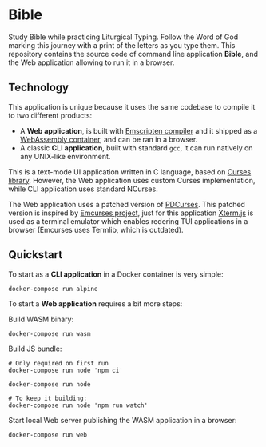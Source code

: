 # Bible

Study Bible while practicing Liturgical Typing. Follow the Word of God marking
this journey with a print of the letters as you type them. This repository
contains the source code of command line application **Bible**, and the Web
application allowing to run it in a browser.

## Technology

This application is unique because it uses the same codebase to compile it to
two different products:

- A **Web application**, is built with [Emscripten compiler][1] and it shipped
  as a [WebAssembly container][2], and can be ran in a browser.
- A classic **CLI application**, built with standard `gcc`, it can run natively
  on any UNIX-like environment.

This is a text-mode UI application written in C language, based on
[Curses library][3]. However, the Web application uses custom Curses
implementation, while CLI application uses standard NCurses.

The Web application uses a patched version of [PDCurses][4]. This patched
version is inspired by [Emcurses project][5], just for this application
[Xterm.js][6] is used as a terminal emulator which enables redering TUI
applications in a browser (Emcurses uses Termlib, which is outdated).

## Quickstart

To start as a **CLI application** in a Docker container is very simple:

    docker-compose run alpine

To start a **Web application** requires a bit more steps:

Build WASM binary:

    docker-compose run wasm

Build JS bundle:

    # Only required on first run
    docker-compose run node 'npm ci'

    docker-compose run node

    # To keep it building:
    docker-compose run node 'npm run watch'

Start local Web server publishing the WASM application
in a browser:

    docker-compose run web

[1]: https://emscripten.org/    
[2]: https://webassembly.org/
[3]: https://en.wikipedia.org/wiki/Curses_(programming_library)
[4]: https://pdcurses.org/
[5]: https://github.com/rhaberkorn/emcurses
[6]: https://xtermjs.org/

